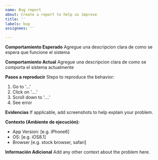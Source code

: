 ```yaml
---
name: Bug report
about: Create a report to help us improve
title: ''
labels: bug
assignees: ''

---
```


**Comportamiento Esperado**
Agregue una descripcion clara de como se espera que funcione el sistema

**Comportamiento Actual**
Agregue una descripcion clara de como se comporta el sistema actualmente

**Pasos a reproducir**
Steps to reproduce the behavior:
1. Go to '...'
2. Click on '....'
3. Scroll down to '....'
4. See error

**Evidencias**
If applicable, add screenshots to help explain your problem.

**Contexto (Ambiente de ejecución):**
 - App Version: [e.g. iPhone6]
 - OS: [e.g. iOS8.1]
 - Browser [e.g. stock browser, safari]

**Información Adicional**
Add any other context about the problem here.
